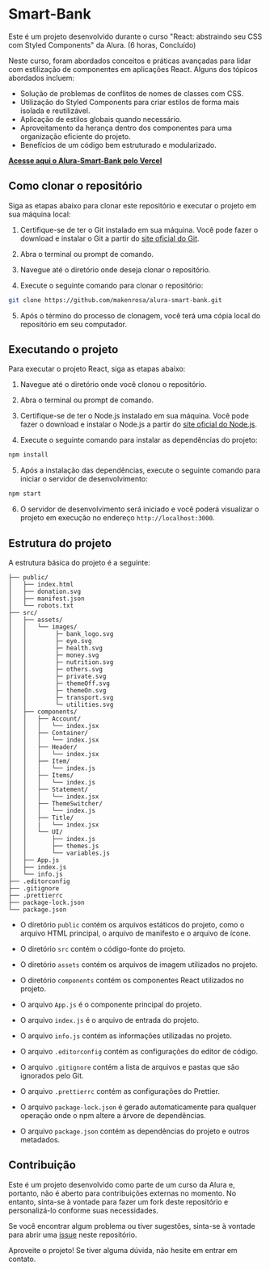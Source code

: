 # Smart-Bank

Este é um projeto desenvolvido durante o curso "React: abstraindo seu CSS com Styled Components" da Alura. (6 horas, Concluído)

Neste curso, foram abordados conceitos e práticas avançadas para lidar com estilização de componentes em aplicações React. Alguns dos tópicos abordados incluem:

- Solução de problemas de conflitos de nomes de classes com CSS.
- Utilização do Styled Components para criar estilos de forma mais isolada e reutilizável.
- Aplicação de estilos globais quando necessário.
- Aproveitamento da herança dentro dos componentes para uma organização eficiente do projeto.
- Benefícios de um código bem estruturado e modularizado.

**[Acesse aqui o Alura-Smart-Bank pelo Vercel](https://alura-smart-bank-tau.vercel.app/)**

## Como clonar o repositório

Siga as etapas abaixo para clonar este repositório e executar o projeto em sua máquina local:

1. Certifique-se de ter o Git instalado em sua máquina. Você pode fazer o download e instalar o Git a partir do [site oficial do Git](https://git-scm.com/).

2. Abra o terminal ou prompt de comando.

3. Navegue até o diretório onde deseja clonar o repositório.

4. Execute o seguinte comando para clonar o repositório:

```bash
git clone https://github.com/makenrosa/alura-smart-bank.git
```

5. Após o término do processo de clonagem, você terá uma cópia local do repositório em seu computador.

## Executando o projeto

Para executar o projeto React, siga as etapas abaixo:

1. Navegue até o diretório onde você clonou o repositório.

2. Abra o terminal ou prompt de comando.

3. Certifique-se de ter o Node.js instalado em sua máquina. Você pode fazer o download e instalar o Node.js a partir do [site oficial do Node.js](https://nodejs.org/).

4. Execute o seguinte comando para instalar as dependências do projeto:

```bash
npm install
```

5. Após a instalação das dependências, execute o seguinte comando para iniciar o servidor de desenvolvimento:

```bash
npm start
```

6. O servidor de desenvolvimento será iniciado e você poderá visualizar o projeto em execução no endereço `http://localhost:3000`.

## Estrutura do projeto

A estrutura básica do projeto é a seguinte:

```Smart-Bank/
├── public/
│   ├── index.html
│   ├── donation.svg
│   ├── manifest.json
│   └── robots.txt
├── src/
│   ├── assets/
│   │   └── images/
│   │        ├─ bank_logo.svg
│   │        ├─ eye.svg
│   │        ├─ health.svg
│   │        ├─ money.svg
│   │        ├─ nutrition.svg
│   │        ├─ others.svg
│   │        ├─ private.svg
│   │        ├─ themeOff.svg
│   │        ├─ themeOn.svg
│   │        ├─ transport.svg
│   │        └─ utilities.svg
│   ├── components/
│   │   ├── Account/
│   │   │   └── index.jsx
│   │   ├── Container/
│   │   │   └── index.jsx
│   │   ├── Header/
│   │   │   └── index.jsx
│   │   ├── Item/
│   │   │   └── index.js
│   │   ├── Items/
│   │   │   └── index.js
│   │   ├── Statement/
│   │   │   └── index.jsx
│   │   ├── ThemeSwitcher/
│   │   │   └── index.js
│   │   ├── Title/
│   │   |   └── index.jsx
│   │   └── UI/
│   │       ├── index.js
│   │       ├── themes.js
│   │       └── variables.js
│   ├── App.js
│   ├── index.js
│   └── info.js
├── .editorconfig
├── .gitignore
├── .prettierrc
├── package-lock.json
└── package.json
```

- O diretório `public` contém os arquivos estáticos do projeto, como o arquivo HTML principal, o arquivo de manifesto e o arquivo de ícone.

- O diretório `src` contém o código-fonte do projeto.

- O diretório `assets` contém os arquivos de imagem utilizados no projeto.

- O diretório `components` contém os componentes React utilizados no projeto.

- O arquivo `App.js` é o componente principal do projeto.

- O arquivo `index.js` é o arquivo de entrada do projeto.

- O arquivo `info.js` contém as informações utilizadas no projeto.

- O arquivo `.editorconfig` contém as configurações do editor de código.

- O arquivo `.gitignore` contém a lista de arquivos e pastas que são ignorados pelo Git.

- O arquivo `.prettierrc` contém as configurações do Prettier.

- O arquivo `package-lock.json` é gerado automaticamente para qualquer operação onde o npm altere a árvore de dependências.

- O arquivo `package.json` contém as dependências do projeto e outros metadados.

## Contribuição

Este é um projeto desenvolvido como parte de um curso da Alura e, portanto, não é aberto para contribuições externas no momento. No entanto, sinta-se à vontade para fazer um fork deste repositório e personalizá-lo conforme suas necessidades.

Se você encontrar algum problema ou tiver sugestões, sinta-se à vontade para abrir uma [issue](https://github.com/makenrosa/alura-smart-bank/issues) neste repositório.

Aproveite o projeto! Se tiver alguma dúvida, não hesite em entrar em contato.
